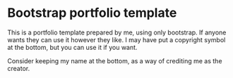 # Bootstrap portfolio template

This is a portfolio template prepared by me, using only bootstrap. If anyone wants they can use it however they like.
I may have put a copyright symbol at the bottom, but you can use it if you want.

Consider keeping my name at the bottom, as a way of crediting me as the creator.
